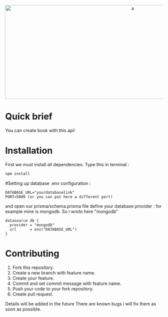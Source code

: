 <p align="center">
<img src="https://i.imgur.com/LWHxXg1.png" alt="a" width="800" height="300"/>
</p>

# Quick brief
You can create book with this api! 

# Installation
First we must install all dependencies. Type this in terminal : 
```ts
npm install 
```

#Setting up database
.env configuration : 
```env
DATABASE_URL="yourdatabaselink"
PORT=5000 (or you can put here a different port)
```
and open our prisma/schema.prisma file
define your database provider :
for example mine is mongodb. So i wrote here "mongodb"
```prisma
datasource db {
  provider = "mongodb"
  url      = env("DATABASE_URL")
}
```
# Contributing

1. Fork this repository.
2. Create a new branch with feature name.
3. Create your feature.
4. Commit and set commit message with feature name.
5. Push your code to your fork repository.
6. Create pull request.

Details will be added in the future
There are known bugs i will fix them as soon as possible.
